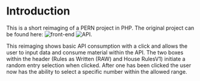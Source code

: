 # Introduction
This is a short reimaging of a PERN project in PHP. The original project can be found here: ![front-end]( https://github.com/Richardaeld/DND_Into_The_Abyss) ![API]( https://github.com/Richardaeld/dm_tool_api).

This reimaging shows basic API consumption with a click and allows the user to input data and consume material within the API. The two boxes within the header (Rules as Written (RAW) and House RulesV1) initiate a random entry selection when clicked. After one has been clicked the user now has the ability to select a specific number within the allowed range.
